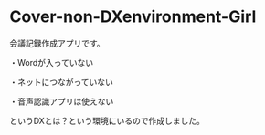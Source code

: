 # Cover-non-DXenvironment-Girl
会議記録作成アプリです。

・Wordが入っていない

・ネットにつながっていない

・音声認識アプリは使えない

というDXとは？という環境にいるので作成しました。


